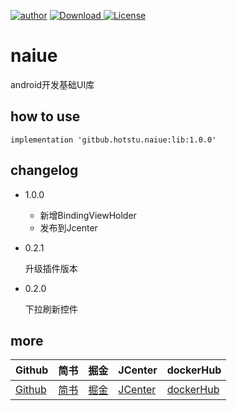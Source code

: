 [![author](https://img.shields.io/badge/author-hglf-blue.svg)](https://github.com/hotstu)
[![Download](https://api.bintray.com/packages/hglf/maven/naiue/images/download.svg) ](https://bintray.com/hglf/maven/naiue/_latestVersion) 
[![License](https://img.shields.io/badge/License-Apache%202.0-blue.svg)](https://opensource.org/licenses/Apache-2.0)

# naiue
android开发基础UI库

## how to use

```
implementation 'gitbub.hotstu.naiue:lib:1.0.0'
```

## changelog
* 1.0.0

    - 新增BindingViewHolder
    - 发布到Jcenter

* 0.2.1

    升级插件版本

* 0.2.0

    下拉刷新控件


## more

|Github|简书| 掘金|JCenter | dockerHub|
| -------------| ------------- |------------- |------------- |------------- |
| [Github](https://github.com/hotstu)| [简书](https://www.jianshu.com/u/ca2207af2001) | [掘金](https://juejin.im/user/5bee320651882516be2ebbfe) |[JCenter ](https://bintray.com/hglf/maven)      | [dockerHub](https://hub.docker.com/u/hglf)|

